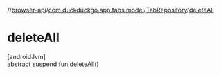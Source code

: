 //[browser-api](../../../index.md)/[com.duckduckgo.app.tabs.model](../index.md)/[TabRepository](index.md)/[deleteAll](delete-all.md)

# deleteAll

[androidJvm]\
abstract suspend fun [deleteAll](delete-all.md)()
